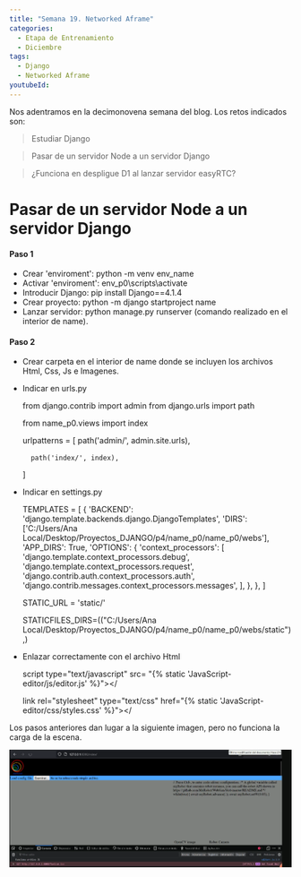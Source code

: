 ```yaml
---
title: "Semana 19. Networked Aframe"
categories:
  - Etapa de Entrenamiento
  - Diciembre
tags:
  - Django
  - Networked Aframe
youtubeId: 
---
```



Nos adentramos en la decimonovena semana del blog. Los retos indicados son:

> Estudiar Django

> Pasar de un servidor Node a un servidor Django

> ¿Funciona en despligue D1 al lanzar servidor easyRTC?


# Pasar de un servidor Node a un servidor Django

#### Paso 1

* Crear 'enviroment': python -m venv env_name
* Activar 'enviroment': env_p0\scripts\activate
* Introducir Django: pip install Django==4.1.4
* Crear proyecto: python -m django startproject name
* Lanzar servidor: python manage.py runserver (comando realizado en el interior de name).

#### Paso 2 

* Crear carpeta en el interior de name donde se incluyen los archivos Html, Css, Js e Imagenes. 
* Indicar en urls.py

    from django.contrib import admin
    from django.urls import path

    from name_p0.views import index 

    urlpatterns = [
        path('admin/', admin.site.urls),

        path('index/', index),
    ]

* Indicar en settings.py 

    TEMPLATES = [
        {
            'BACKEND': 'django.template.backends.django.DjangoTemplates',
            'DIRS': ['C:/Users/Ana Local/Desktop/Proyectos_DJANGO/p4/name_p0/name_p0/webs'],
            'APP_DIRS': True,
            'OPTIONS': {
                'context_processors': [
                    'django.template.context_processors.debug',
                    'django.template.context_processors.request',
                    'django.contrib.auth.context_processors.auth',
                    'django.contrib.messages.context_processors.messages',
                ],
            },
        },
    ]

    STATIC_URL = 'static/'

    STATICFILES_DIRS=(("C:/Users/Ana Local/Desktop/Proyectos_DJANGO/p4/name_p0/name_p0/webs/static"),)

* Enlazar correctamente con el archivo Html

    script type="text/javascript" src= "{% static 'JavaScript-editor/js/editor.js' %}"></

    link rel="stylesheet" type="text/css" href="{% static 'JavaScript-editor/css/styles.css' %}"></

Los pasos anteriores dan lugar a la siguiente imagen, pero no funciona la carga de la escena. 

![Index](https://raw.githubusercontent.com/RoboticsLabURJC/2022-tfg-ana-villanueva/main/docs/images/kibotic_D1_Djangov01.png)